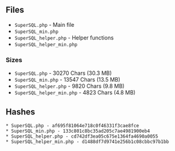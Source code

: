 ## Files

* `SuperSQL.php` - Main file
* `SuperSQL_min.php`
* `SuperSQL_helper.php` - Helper functions
* `SuperSQL_helper_min.php`

### Sizes

* `SuperSQL.php` - 30270 Chars (30.3 MB)
* `SuperSQL_min.php` - 13547 Chars (13.5 MB)
* `SuperSQL_helper.php` - 9820 Chars (9.8 MB)
* `SuperSQL_helper_min.php` - 4823 Chars (4.8 MB)

## Hashes

```
* SuperSQL.php - af695f81064e718c0f46331f3cae8fce
* SuperSQL_min.php - 133c801c8bc35ad205c7ae4981900eb4
* SuperSQL_helper.php - cd742df3ea05c675e1364fa4690a0055
* SuperSQL_helper_min.php - d1488df7d9741e256b1c08cbbc97b1bb
```
